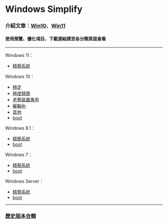 # Windows Simplify

### 介紹文章：[Win10](https://home.gamer.com.tw/artwork.php?sn=4971603)、[Win11](https://home.gamer.com.tw/artwork.php?sn=5193340)

#### 使用預覽、優化項目、下載連結請至各分類頁面查看

----
Windows 11：
- [精簡系統](/win11.md)

Windows 10：
- [穩定](/stable.md)
- [極度精簡](/extreme.md)
- [老舊裝置專用](/old_device.md)
- ~~[客製化](/customized.md)~~
- [其他](/others.md)
- [boot](/boot/w10.md)

Windows 8.1：
- [精簡系統](/win8.1.md)
- [boot](/boot/w8.1.md)

Windows 7：
- [精簡系統](/win7.md)
- [boot](/boot/w7.md)

Windows Server：
- [精簡系統](/server.md)
- [boot](/boot/server.md)

----

### [歷史版本合輯](http://tiny.cc/win10_simplify_dl)
